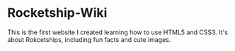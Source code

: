 # Rocketship-Wiki
This is the first website I created learning how to use HTML5 and CSS3. It's about Rokcetships, including fun facts and cute images. 
